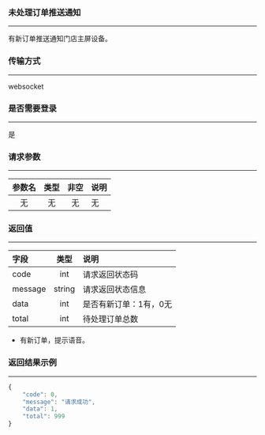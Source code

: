 ### 未处理订单推送通知

---

有新订单推送通知门店主屏设备。


### 传输方式

---

websocket

### 是否需要登录

---

是


### 请求参数

---

| 参数名 | 类型 | 非空 | 说明 |
| :---: | :---: | :---: | :--- |
| 无 | 无 | 无 | 无 |


### 返回值

---

| 字段 | 类型 | 说明 |
| :--- | :---: | :--- |
| code | int | 请求返回状态码 |
| message | string | 请求返回状态信息 |
| data | int | 是否有新订单：1有，0无 |
| total | int | 待处理订单总数 |

- 有新订单，提示语音。

### 返回结果示例

---

``` js
{
    "code": 0,
    "message": "请求成功",
    "data": 1,
    "total": 999
}
```